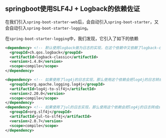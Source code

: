 ## springboot使用SLF4J + Logback的依赖佐证



在我们引入`spring-boot-starter-web`后，会自动引入`spring-boot-starter`，又会自动引入`spring-boot-starter-logging`。

在`spring-boot-starter-logging`中，我们发现，它引入了如下的依赖

```xml
<dependency> <!-- 默认使用logback做为日志的实现，在这个依赖中又依赖了logback-core、slf4j-api，所以我们说，springboot默认使用 SLF4J + Logback -->
  <groupId>ch.qos.logback</groupId>
  <artifactId>logback-classic</artifactId>
  <version>1.4.8</version>
  <scope>compile</scope>
</dependency>

<dependency> <!-- 如果使用了log4j的日志实现，那么使用这个依赖会把log4j的日志转成slf4j，最终还是用 SLF4J + Logback-->
  <groupId>org.apache.logging.log4j</groupId>
  <artifactId>log4j-to-slf4j</artifactId>
  <version>2.20.0</version>
  <scope>compile</scope>
</dependency>
<dependency> <!-- 如果使用了jul的日志实现，那么使用这个依赖会把log4j的日志转成slf4j，最终还是用 SLF4J + Logback-->
  <groupId>org.slf4j</groupId>
  <artifactId>jul-to-slf4j</artifactId>
  <version>2.0.7</version>
  <scope>compile</scope>
</dependency>
```

